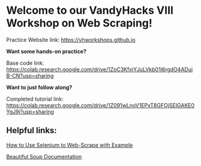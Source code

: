 # Welcome to our VandyHacks VIII Workshop on Web Scraping!

Practice Website link: https://vhworkshops.github.io 

<b>Want some hands-on practice?</b>

Base code link: https://colab.research.google.com/drive/1ZoC3KfxjYJuLVkb01i6rgdO4ADuiB-CN?usp=sharing

<b>Want to just follow along?</b>

Completed tutorial link: https://colab.research.google.com/drive/1Z091wLnoV1EPxT8GFOjSElGAKE0YgJ9j?usp=sharing

## Helpful links:

[How to Use Selenium to Web-Scrape with Example](https://towardsdatascience.com/how-to-use-selenium-to-web-scrape-with-example-80f9b23a843a)

[Beautiful Soup Documentation](https://www.crummy.com/software/BeautifulSoup/bs4/doc/)
